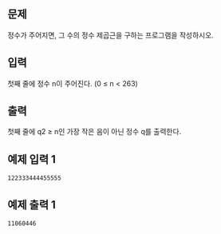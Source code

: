 ## 문제
정수가 주어지면, 그 수의 정수 제곱근을 구하는 프로그램을 작성하시오.

## 입력
첫째 줄에 정수 n이 주어진다. (0 ≤ n < 263)

## 출력
첫째 줄에 q2 ≥ n인 가장 작은 음이 아닌 정수 q를 출력한다.

## 예제 입력 1 
```
122333444455555
```
## 예제 출력 1 
```
11060446
```